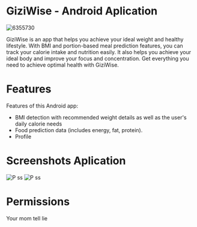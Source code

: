 # GiziWise - Android Aplication
![6355730](https://github.com/TamarillowBonaparte/Mobile/assets/125776654/03a14379-e2cd-4e4e-af40-29f2400b61c0)


GiziWise is an app that helps you achieve your ideal weight and healthy lifestyle. With BMI and portion-based meal prediction features, you can track your calorie intake and nutrition easily. It also helps you achieve your ideal body and improve your focus and concentration. Get everything you need to achieve optimal health with GiziWise.

# Features
Features of this Android app:
* BMI detection with recommended weight details as well as the user's daily calorie needs
* Food prediction data (includes energy, fat, protein).
* Profile

# Screenshots Aplication
![P ss](https://github.com/TamarillowBonaparte/Mobile/assets/125776654/88e8b1ff-faa6-448e-b95e-a51c1a0d9442)
![P ss](https://github.com/TamarillowBonaparte/Mobile/assets/125776654/934dda72-0f91-4fea-85bd-c6d025a1b515)




# Permissions
Your mom tell lie


